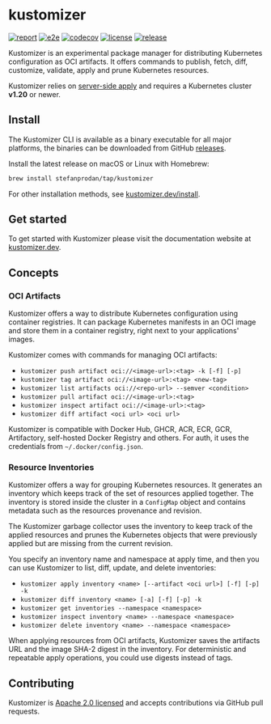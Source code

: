 # kustomizer

[![report](https://goreportcard.com/badge/github.com/stefanprodan/kustomizer)](https://goreportcard.com/report/github.com/stefanprodan/kustomizer)
[![e2e](https://github.com/stefanprodan/kustomizer/workflows/e2e/badge.svg)](https://github.com/stefanprodan/kustomizer/actions)
[![codecov](https://codecov.io/gh/stefanprodan/kustomizer/branch/main/graph/badge.svg?token=KEU5W1LSZC)](https://codecov.io/gh/stefanprodan/kustomizer)
[![license](https://img.shields.io/github/license/stefanprodan/kustomizer.svg)](https://github.com/stefanprodan/kustomizer/blob/main/LICENSE)
[![release](https://img.shields.io/github/release/stefanprodan/kustomizer/all.svg)](https://github.com/stefanprodan/kustomizer/releases)

Kustomizer is an experimental package manager for distributing Kubernetes configuration as OCI artifacts.
It offers commands to publish, fetch, diff, customize, validate, apply and prune Kubernetes resources.

Kustomizer relies on [server-side apply](https://kubernetes.io/docs/reference/using-api/server-side-apply/)
and requires a Kubernetes cluster **v1.20** or newer.

## Install

The Kustomizer CLI is available as a binary executable for all major platforms,
the binaries can be downloaded from GitHub [releases](https://github.com/stefanprodan/kustomizer/releases).

Install the latest release on macOS or Linux with Homebrew:

```bash
brew install stefanprodan/tap/kustomizer
```

For other installation methods,
see [kustomizer.dev/install](https://kustomizer.dev/install/).

## Get started

To get started with Kustomizer please visit the documentation website at [kustomizer.dev](https://kustomizer.dev/).

## Concepts

### OCI Artifacts

Kustomizer offers a way to distribute Kubernetes configuration using container registries.
It can package Kubernetes manifests in an OCI image and store them in a container registry,
right next to your applications' images.

Kustomizer comes with commands for managing OCI artifacts:

- `kustomizer push artifact oci://<image-url>:<tag> -k [-f] [-p]`
- `kustomizer tag artifact oci://<image-url>:<tag> <new-tag>`
- `kustomizer list artifacts oci://<repo-url> --semver <condition>`
- `kustomizer pull artifact oci://<image-url>:<tag>`
- `kustomizer inspect artifact oci://<image-url>:<tag>`
- `kustomizer diff artifact <oci url> <oci url>`

Kustomizer is compatible with Docker Hub, GHCR, ACR, ECR, GCR, Artifactory,
self-hosted Docker Registry and others. For auth, it uses the credentials from `~/.docker/config.json`.

### Resource Inventories

Kustomizer offers a way for grouping Kubernetes resources.
It generates an inventory which keeps track of the set of resources applied together.
The inventory is stored inside the cluster in a `ConfigMap` object and contains metadata
such as the resources provenance and revision.

The Kustomizer garbage collector uses the inventory to keep track of the applied resources
and prunes the Kubernetes objects that were previously applied but are missing from the current revision.

You specify an inventory name and namespace at apply time, and then you can use Kustomizer to
list, diff, update, and delete inventories:

- `kustomizer apply inventory <name> [--artifact <oci url>] [-f] [-p] -k`
- `kustomizer diff inventory <name> [-a] [-f] [-p] -k`
- `kustomizer get inventories --namespace <namespace>`
- `kustomizer inspect inventory <name> --namespace <namespace>`
- `kustomizer delete inventory <name> --namespace <namespace>`

When applying resources from OCI artifacts, Kustomizer saves the artifacts URL and
the image SHA-2 digest in the inventory. For deterministic and repeatable apply operations,
you could use digests instead of tags.

## Contributing

Kustomizer is [Apache 2.0 licensed](LICENSE) and accepts contributions via GitHub pull requests.

